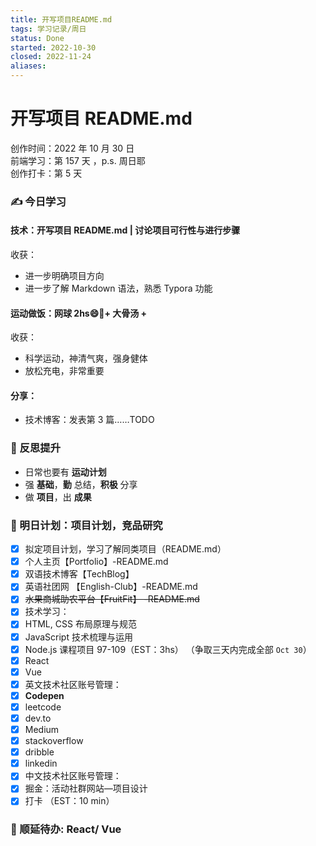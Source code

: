 ```yaml
---
title: 开写项目README.md
tags: 学习记录/周日
status: Done
started: 2022-10-30
closed: 2022-11-24
aliases: 
---
```

# 开写项目 README.md
创作时间：2022 年 10 月 30 日  
前端学习：第 157 天 ，p.s. 周日耶  
创作打卡：第 5 天
### ✍️ 今日学习
#### 技术：开写项目 README.md | 讨论项目可行性与进行步骤
收获：
- 进一步明确项目方向
- 进一步了解 Markdown 语法，熟悉 Typora 功能
#### 运动做饭：网球 2hs😄🎾+ 大骨汤 +
收获：
- 科学运动，神清气爽，强身健体
- 放松充电，非常重要
#### 分享：
- 技术博客：发表第 3 篇……TODO
### 🔖 反思提升
- 日常也要有 **运动计划**
- 强 **基础**，**勤** 总结，**积极** 分享
- 做 **项目**，出 **成果**
### 🔖 明日计划：项目计划，竞品研究
- [x] 拟定项目计划，学习了解同类项目（README.md）
- [x] 个人主页【Portfolio】-README.md
- [x] 双语技术博客【TechBlog】
- [x] 英语社团网 【English-Club】-README.md
- [x] ~~水果商城助农平台【FruitFit】 -README.md~~
- [x] 技术学习：
- [x] HTML, CSS 布局原理与规范
- [x] JavaScript 技术梳理与运用
- [x] Node.js 课程项目 97-109（EST：3hs） （争取三天内完成全部 `Oct 30`）
- [x] React
- [x] Vue
- [x] 英文技术社区账号管理：
- [x] **Codepen**
- [x] leetcode
- [x] dev.to
- [x] Medium
- [x] stackoverflow
- [x] dribble
- [x] linkedin
- [x] 中文技术社区账号管理：
- [x] 掘金：活动社群网站—项目设计
- [x] 打卡 （EST：10 min）
### 🔖 顺延待办: React/ Vue
